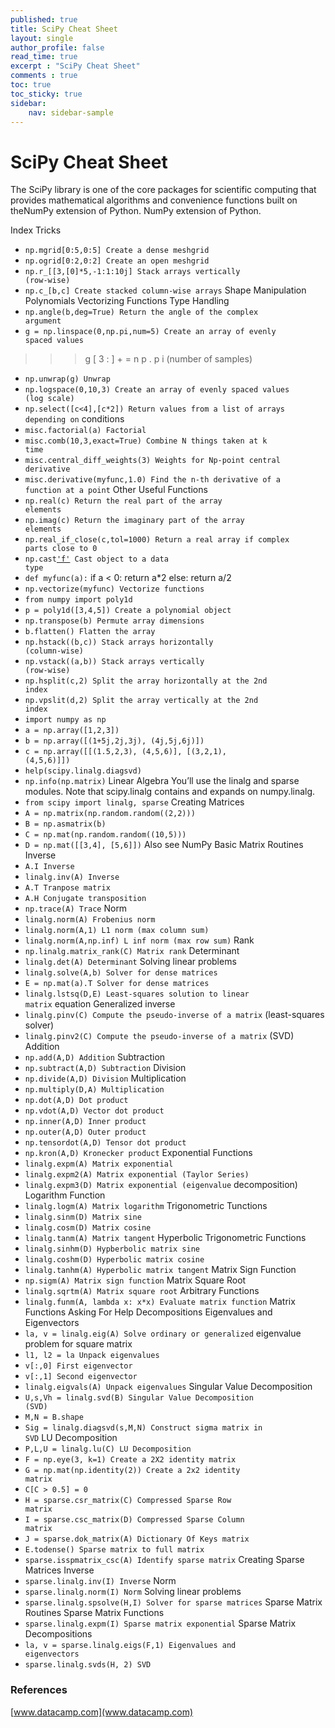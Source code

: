 ```yaml
---
published: true
title: SciPy Cheat Sheet
layout: single
author_profile: false
read_time: true
excerpt : "SciPy Cheat Sheet"
comments : true
toc: true
toc_sticky: true
sidebar:
    nav: sidebar-sample
---
```



# SciPy Cheat Sheet

The SciPy library is one of the core packages for scientific computing that provides mathematical
algorithms and convenience functions built on theNumPy extension of Python. NumPy extension of Python.

Index Tricks
* <code>np.mgrid[0:5,0:5] Create a dense meshgrid</code>
* <code>np.ogrid[0:2,0:2] Create an open meshgrid</code>
* <code>np.r_[[3,[0]*5,-1:1:10j] Stack arrays vertically (row-wise)</code>
* <code>np.c_[b,c] Create stacked column-wise arrays</code>
Shape Manipulation
Polynomials
Vectorizing Functions
Type Handling
* <code>np.angle(b,deg=True) Return the angle of the complex argument</code>
* <code>g = np.linspace(0,np.pi,num=5) Create an array of evenly spaced values</code>
> > > g [ 3 : ] + = n p . p i (number of samples)
* <code>np.unwrap(g) Unwrap</code>
* <code>np.logspace(0,10,3) Create an array of evenly spaced values (log scale)</code>
* <code>np.select([c<4],[c*2]) Return values from a list of arrays depending on</code>
conditions
* <code>misc.factorial(a) Factorial</code>
* <code>misc.comb(10,3,exact=True) Combine N things taken at k time</code>
* <code>misc.central_diff_weights(3) Weights for Np-point central derivative</code>
* <code>misc.derivative(myfunc,1.0) Find the n-th derivative of a function at a point</code>
Other Useful Functions
* <code>np.real(c) Return the real part of the array elements</code>
* <code>np.imag(c) Return the imaginary part of the array elements</code>
* <code>np.real_if_close(c,tol=1000) Return a real array if complex parts close to 0</code>
* <code>np.cast['f'](np.pi) Cast object to a data type</code>
* <code>def myfunc(a):</code>
if a < 0:
return a*2
else:
return a/2
* <code>np.vectorize(myfunc) Vectorize functions</code>
* <code>from numpy import poly1d</code>
* <code>p = poly1d([3,4,5]) Create a polynomial object</code>
* <code>np.transpose(b) Permute array dimensions</code>
* <code>b.flatten() Flatten the array</code>
* <code>np.hstack((b,c)) Stack arrays horizontally (column-wise)</code>
* <code>np.vstack((a,b)) Stack arrays vertically (row-wise)</code>
* <code>np.hsplit(c,2) Split the array horizontally at the 2nd index</code>
* <code>np.vpslit(d,2) Split the array vertically at the 2nd index</code>
* <code>import numpy as np</code>
* <code>a = np.array([1,2,3])</code>
* <code>b = np.array([(1+5j,2j,3j), (4j,5j,6j)])</code>
* <code>c = np.array([[(1.5,2,3), (4,5,6)], [(3,2,1), (4,5,6)]])</code>
* <code>help(scipy.linalg.diagsvd)</code>
* <code>np.info(np.matrix)</code>
Linear Algebra
You’ll use the linalg and sparse modules. Note that scipy.linalg contains and expands on numpy.linalg.
* <code>from scipy import linalg, sparse</code>
Creating Matrices
* <code>A = np.matrix(np.random.random((2,2)))</code>
* <code>B = np.asmatrix(b)</code>
* <code>C = np.mat(np.random.random((10,5)))</code>
* <code>D = np.mat([[3,4], [5,6]])</code>
Also see NumPy
Basic Matrix Routines
Inverse
* <code>A.I Inverse</code>
* <code>linalg.inv(A) Inverse</code>
* <code>A.T Tranpose matrix</code>
* <code>A.H Conjugate transposition</code>
* <code>np.trace(A) Trace</code>
Norm
* <code>linalg.norm(A) Frobenius norm</code>
* <code>linalg.norm(A,1) L1 norm (max column sum)</code>
* <code>linalg.norm(A,np.inf) L inf norm (max row sum)</code>
Rank
* <code>np.linalg.matrix_rank(C) Matrix rank</code>
Determinant
* <code>linalg.det(A) Determinant</code>
Solving linear problems
* <code>linalg.solve(A,b) Solver for dense matrices</code>
* <code>E = np.mat(a).T Solver for dense matrices</code>
* <code>linalg.lstsq(D,E) Least-squares solution to linear matrix</code>
equation
Generalized inverse
* <code>linalg.pinv(C) Compute the pseudo-inverse of a matrix</code>
(least-squares solver)
* <code>linalg.pinv2(C) Compute the pseudo-inverse of a matrix</code>
(SVD)
Addition
* <code>np.add(A,D) Addition</code>
Subtraction
* <code>np.subtract(A,D) Subtraction</code>
Division
* <code>np.divide(A,D) Division</code>
Multiplication
* <code>np.multiply(D,A) Multiplication</code>
* <code>np.dot(A,D) Dot product</code>
* <code>np.vdot(A,D) Vector dot product</code>
* <code>np.inner(A,D) Inner product</code>
* <code>np.outer(A,D) Outer product</code>
* <code>np.tensordot(A,D) Tensor dot product</code>
* <code>np.kron(A,D) Kronecker product</code>
Exponential Functions
* <code>linalg.expm(A) Matrix exponential</code>
* <code>linalg.expm2(A) Matrix exponential (Taylor Series)</code>
* <code>linalg.expm3(D) Matrix exponential (eigenvalue</code>
decomposition)
Logarithm Function
* <code>linalg.logm(A) Matrix logarithm</code>
Trigonometric Tunctions
* <code>linalg.sinm(D) Matrix sine</code>
* <code>linalg.cosm(D) Matrix cosine</code>
* <code>linalg.tanm(A) Matrix tangent</code>
Hyperbolic Trigonometric Functions
* <code>linalg.sinhm(D) Hypberbolic matrix sine</code>
* <code>linalg.coshm(D) Hyperbolic matrix cosine</code>
* <code>linalg.tanhm(A) Hyperbolic matrix tangent</code>
Matrix Sign Function
* <code>np.sigm(A) Matrix sign function</code>
Matrix Square Root
* <code>linalg.sqrtm(A) Matrix square root</code>
Arbitrary Functions
* <code>linalg.funm(A, lambda x: x*x) Evaluate matrix function</code>
Matrix Functions
Asking For Help
Decompositions
Eigenvalues and Eigenvectors
* <code>la, v = linalg.eig(A) Solve ordinary or generalized</code>
eigenvalue problem for square matrix
* <code>l1, l2 = la Unpack eigenvalues</code>
* <code>v[:,0] First eigenvector</code>
* <code>v[:,1] Second eigenvector</code>
* <code>linalg.eigvals(A) Unpack eigenvalues</code>
Singular Value Decomposition
* <code>U,s,Vh = linalg.svd(B) Singular Value Decomposition (SVD)</code>
* <code>M,N = B.shape</code>
* <code>Sig = linalg.diagsvd(s,M,N) Construct sigma matrix in SVD</code>
LU Decomposition
* <code>P,L,U = linalg.lu(C) LU Decomposition</code>
* <code>F = np.eye(3, k=1) Create a 2X2 identity matrix</code>
* <code>G = np.mat(np.identity(2)) Create a 2x2 identity matrix</code>
* <code>C[C > 0.5] = 0</code>
* <code>H = sparse.csr_matrix(C) Compressed Sparse Row matrix</code>
* <code>I = sparse.csc_matrix(D) Compressed Sparse Column matrix</code>
* <code>J = sparse.dok_matrix(A) Dictionary Of Keys matrix</code>
* <code>E.todense() Sparse matrix to full matrix</code>
* <code>sparse.isspmatrix_csc(A) Identify sparse matrix</code>
Creating Sparse Matrices
Inverse
* <code>sparse.linalg.inv(I) Inverse</code>
Norm
* <code>sparse.linalg.norm(I) Norm</code>
Solving linear problems
* <code>sparse.linalg.spsolve(H,I) Solver for sparse matrices</code>
Sparse Matrix Routines
Sparse Matrix Functions
* <code>sparse.linalg.expm(I) Sparse matrix exponential</code>
Sparse Matrix Decompositions
* <code>la, v = sparse.linalg.eigs(F,1) Eigenvalues and eigenvectors</code>
* <code>sparse.linalg.svds(H, 2) SVD</code>



### References
[www.datacamp.com](www.datacamp.com)
